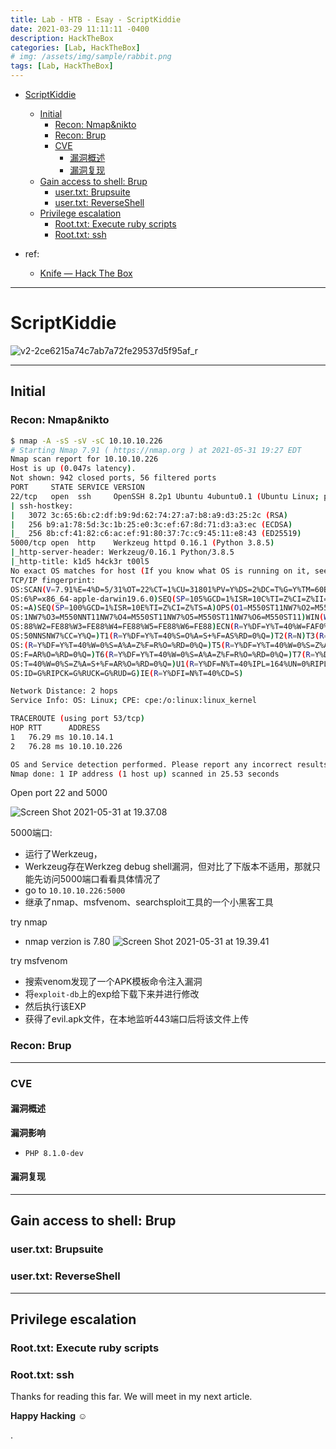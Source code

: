 ```yaml
---
title: Lab - HTB - Esay - ScriptKiddie
date: 2021-03-29 11:11:11 -0400
description: HackTheBox
categories: [Lab, HackTheBox]
# img: /assets/img/sample/rabbit.png
tags: [Lab, HackTheBox]
---
```


- [ScriptKiddie](#scriptkiddie)
	- [Initial](#initial)
		- [Recon: Nmap&nikto](#recon-nmapnikto)
		- [Recon: Brup](#recon-brup)
		- [CVE](#cve)
			- [漏洞概述](#漏洞概述)
			- [漏洞复现](#漏洞复现)
	- [Gain access to shell: Brup](#gain-access-to-shell-brup)
		- [user.txt: Brupsuite](#usertxt-brupsuite)
		- [user.txt: ReverseShell](#usertxt-reverseshell)
	- [Privilege escalation](#privilege-escalation)
		- [Root.txt: Execute ruby scripts](#roottxt-execute-ruby-scripts)
		- [Root.txt: ssh](#roottxt-ssh)


- ref:
  - [Knife — Hack The Box](https://zhuanlan.zhihu.com/p/374971092)


---

# ScriptKiddie

![v2-2ce6215a74c7ab7a72fe29537d5f95af_r](https://i.imgur.com/gcDa3jA.jpg)

---

## Initial

### Recon: Nmap&nikto

```bash
$ nmap -A -sS -sV -sC 10.10.10.226
# Starting Nmap 7.91 ( https://nmap.org ) at 2021-05-31 19:27 EDT
Nmap scan report for 10.10.10.226
Host is up (0.047s latency).
Not shown: 942 closed ports, 56 filtered ports
PORT     STATE SERVICE VERSION
22/tcp   open  ssh     OpenSSH 8.2p1 Ubuntu 4ubuntu0.1 (Ubuntu Linux; protocol 2.0)
| ssh-hostkey:
|   3072 3c:65:6b:c2:df:b9:9d:62:74:27:a7:b8:a9:d3:25:2c (RSA)
|   256 b9:a1:78:5d:3c:1b:25:e0:3c:ef:67:8d:71:d3:a3:ec (ECDSA)
|_  256 8b:cf:41:82:c6:ac:ef:91:80:37:7c:c9:45:11:e8:43 (ED25519)
5000/tcp open  http    Werkzeug httpd 0.16.1 (Python 3.8.5)
|_http-server-header: Werkzeug/0.16.1 Python/3.8.5
|_http-title: k1d5 h4ck3r t00l5
No exact OS matches for host (If you know what OS is running on it, see https://nmap.org/submit/ ).
TCP/IP fingerprint:
OS:SCAN(V=7.91%E=4%D=5/31%OT=22%CT=1%CU=31801%PV=Y%DS=2%DC=T%G=Y%TM=60B5710
OS:6%P=x86_64-apple-darwin19.6.0)SEQ(SP=105%GCD=1%ISR=10C%TI=Z%CI=Z%II=I%TS
OS:=A)SEQ(SP=100%GCD=1%ISR=10E%TI=Z%CI=Z%TS=A)OPS(O1=M550ST11NW7%O2=M550ST1
OS:1NW7%O3=M550NNT11NW7%O4=M550ST11NW7%O5=M550ST11NW7%O6=M550ST11)WIN(W1=FE
OS:88%W2=FE88%W3=FE88%W4=FE88%W5=FE88%W6=FE88)ECN(R=Y%DF=Y%T=40%W=FAF0%O=M5
OS:50NNSNW7%CC=Y%Q=)T1(R=Y%DF=Y%T=40%S=O%A=S+%F=AS%RD=0%Q=)T2(R=N)T3(R=N)T4
OS:(R=Y%DF=Y%T=40%W=0%S=A%A=Z%F=R%O=%RD=0%Q=)T5(R=Y%DF=Y%T=40%W=0%S=Z%A=S+%
OS:F=AR%O=%RD=0%Q=)T6(R=Y%DF=Y%T=40%W=0%S=A%A=Z%F=R%O=%RD=0%Q=)T7(R=Y%DF=Y%
OS:T=40%W=0%S=Z%A=S+%F=AR%O=%RD=0%Q=)U1(R=Y%DF=N%T=40%IPL=164%UN=0%RIPL=G%R
OS:ID=G%RIPCK=G%RUCK=G%RUD=G)IE(R=Y%DFI=N%T=40%CD=S)

Network Distance: 2 hops
Service Info: OS: Linux; CPE: cpe:/o:linux:linux_kernel

TRACEROUTE (using port 53/tcp)
HOP RTT      ADDRESS
1   76.29 ms 10.10.14.1
2   76.28 ms 10.10.10.226

OS and Service detection performed. Please report any incorrect results at https://nmap.org/submit/ .
Nmap done: 1 IP address (1 host up) scanned in 25.53 seconds
```

Open port 22 and 5000

![Screen Shot 2021-05-31 at 19.37.08](https://i.imgur.com/HdB8Sy8.png)

5000端口:
- 运行了Werkzeug，
- Werkzeug存在Werkzeg debug shell漏洞，但对比了下版本不适用，那就只能先访问5000端口看看具体情况了
- go to `10.10.10.226:5000`
- 继承了nmap、msfvenom、searchsploit工具的一个小黑客工具


try nmap
- nmap verzion is 7.80
![Screen Shot 2021-05-31 at 19.39.41](https://i.imgur.com/KSPYNVF.png)


try msfvenom
- 搜索venom发现了一个APK模板命令注入漏洞
- 将`exploit-db`上的exp给下载下来并进行修改
- 然后执行该EXP
- 获得了evil.apk文件，在本地监听443端口后将该文件上传




### Recon: Brup

---


### CVE

#### 漏洞概述

**漏洞影响**
- `PHP 8.1.0-dev`


#### 漏洞复现

---

## Gain access to shell: Brup

### user.txt: Brupsuite

### user.txt: ReverseShell

---

## Privilege escalation


### Root.txt: Execute ruby scripts


### Root.txt: ssh


Thanks for reading this far. We will meet in my next article.

**Happy Hacking** ☺






.
